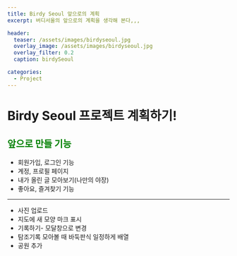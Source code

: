 ```yaml
---
title: Birdy Seoul 앞으로의 계획
excerpt: 버디서울의 앞으로의 계획을 생각해 본다,,,

header:
  teaser: /assets/images/birdyseoul.jpg
  overlay_image: /assets/images/birdyseoul.jpg
  overlay_filter: 0.2
  caption: birdySeoul

categories:
  - Project
---
```


# Birdy Seoul 프로젝트 계획하기!

## <span style="color:green">앞으로 만들 기능</span>

- 회원가입, 로그인 기능
- 계정, 프로필 페이지
- 내가 올린 글 모아보기(나만의 야장)
- 좋아요, 즐겨찾기 기능

---

- 사진 업로드
- 지도에 새 모양 마크 표시
- 기록하기- 모달창으로 변경
- 탐조기록 모아볼 때 바둑판식 일정하게 배열
- 공원 추가
